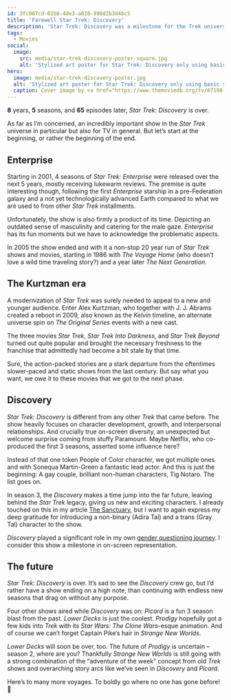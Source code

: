 ```yaml
---
id: 3fc087cd-02b8-4de3-a020-998d2b3d4bc5
title: 'Farewell Star Trek: Discovery'
description: 'Star Trek: Discovery was a milestone for the Trek universe. 8 years later, it’s time to say goodbye.'
tags:
  - Movies
social:
  image:
    src: media/star-trek-discovery-poster-square.jpg
    alt: 'Stylized art poster for Star Trek: Discovery only using basic shapes and colors. A sunset gradient from orange to purple. The Discovery starship silhouette zooms across. A big white circle representing a sun in the sky and a few smaller dots the stars. At the bottom the Star Trek: Discovery logo in black lettering.'
hero:
  image: media/star-trek-discovery-poster.jpg
  alt: 'Stylized art poster for Star Trek: Discovery only using basic shapes and colors. A thick black border frames a sunset gradient from orange to purple. The Discovery starship silhouette zooms across. A big white circle representing a sun in the sky and a few smaller dots the stars. At the bottom, a small Michael Burnham silhouette against the sunset. Above her the Star Trek: Discovery logo in black lettering.'
  caption: Cover image by <a href="https://www.themoviedb.org/tv/67198-star-trek-discovery/images/posters">TMDB</a>.
---
```


**8** years, **5** seasons, and **65** episodes later, _Star Trek: Discovery_ is over.

As far as I’m concerned, an incredibly important show in the _Star Trek_ universe in particular but also for TV in general. But let’s start at the beginning, or rather the beginning of the end.

## Enterprise

Starting in 2001, 4 seasons of _Star Trek: Enterprise_ were released over the next 5 years, mostly receiving lukewarm reviews. The premise is quite interesting though, following the first _Enterprise_ starship in a pre-Federation galaxy and a not yet technologically advanced Earth compared to what we are used to from other _Star Trek_ installments.

Unfortunately, the show is also firmly a product of its time. Depicting an outdated sense of masculinity and catering for the male gaze. _Enterprise_ has its fun moments but we have to acknowledge the problematic aspects.

In 2005 the show ended and with it a non-stop 20 year run of _Star Trek_ shows and movies, starting in 1986 with _The Voyage Home_ (who doesn’t love a wild time traveling story?) and a year later _The Next Generation_.

## The Kurtzman era

A modernization of _Star Trek_ was surely needed to appeal to a new and younger audience. Enter Alex Kurtzman, who together with J. J. Abrams created a reboot in 2009, also known as the _Kelvin_ timeline, an alternate universe spin on _The Original Series_ events with a new cast.

The three movies _Star Trek_, _Star Trek Into Darkness_, and _Star Trek Beyond_ turned out quite popular and brought the necessary freshness to the franchise that admittedly had become a bit stale by that time.

Sure, the action-packed stories are a stark departure from the oftentimes slower-paced and static shows from the last century. But say what you want, we owe it to these movies that we got to the next phase.

## Discovery

_Star Trek: Discovery_ is different from any other _Trek_ that came before. The show heavily focuses on character development, growth, and interpersonal relationships. And crucially true on-screen diversity, an unexpected but welcome surprise coming from stuffy Paramount. Maybe Netflix, who co-produced the first 3 seasons, asserted some influence here?

Instead of that one token People of Color character, we got multiple ones and with Sonequa Martin-Green a fantastic lead actor. And this is just the beginning: A gay couple, brilliant non-human characters, Tig Notaro. The list goes on.

In season 3, the _Discovery_ makes a time jump into the far future, leaving behind the _Star Trek_ legacy, giving us new and exciting characters. I already touched on this in my article [The Sanctuary](/blog/the-sanctuary/), but I want to again express my deep gratitude for introducing a non-binary (Adira Tal) and a trans (Gray Tal) character to the show.

_Discovery_ played a significant role in my own [gender questioning journey](/blog/dropping-the-he/). I consider this show a milestone in on-screen representation.

## The future

_Star Trek: Discovery_ is over. It’s sad to see the _Discovery_ crew go, but I’d rather have a show ending on a high note, than continuing with endless new seasons that drag on without any purpose.

Four other shows aired while _Discovery_ was on: _Picard_ is a fun 3 season blast from the past. _Lower Decks_ is just the coolest. _Prodigy_ hopefully got a few kids into _Trek_ with its _Star Wars: The Clone Wars_-esque animation. And of course we can’t forget Captain Pike’s hair in _Strange New Worlds_.

_Lower Decks_ will soon be over, too. The future of _Prodigy_ is uncertain – season 2, where are you? Thankfully _Strange New Worlds_ is still going with a strong combination of the “adventure of the week” concept from old _Trek_ shows and overarching story arcs like we’ve seen in _Discovery_ and _Picard_.

Here’s to many more voyages. To boldly go where no one has gone before! 🖖
